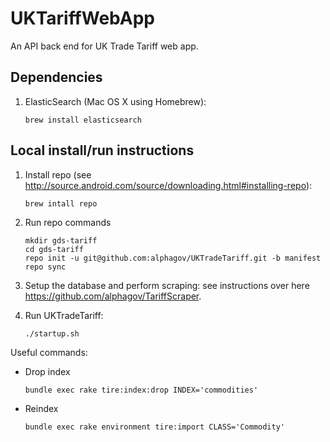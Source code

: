 # UKTariffWebApp

An API back end for UK Trade Tariff web app.

## Dependencies

1. ElasticSearch (Mac OS X using Homebrew):

    ```
    brew install elasticsearch
    ```

## Local install/run instructions

1. Install repo (see http://source.android.com/source/downloading.html#installing-repo):
    
    ```
    brew intall repo 
    ```

2. Run repo commands

    ```
    mkdir gds-tariff
    cd gds-tariff
    repo init -u git@github.com:alphagov/UKTradeTariff.git -b manifest
    repo sync
    ```

2. Setup the database and perform scraping: see instructions over here https://github.com/alphagov/TariffScraper.

3. Run UKTradeTariff:

    ```
    ./startup.sh
    ```

Useful commands:

* Drop index

    ```
    bundle exec rake tire:index:drop INDEX='commodities'
    ```

* Reindex

    ```
    bundle exec rake environment tire:import CLASS='Commodity'
    ```
